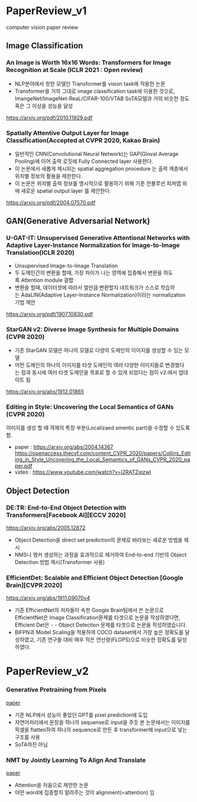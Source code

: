 # PaperReview_v1 
computer vision paper review

## Image Classification
### An Image is Worth 16x16 Words: Transformers for Image Recognition at Scale (ICLR 2021 : Open review)
- NLP분야에서 핫한 모델인 Transformer를 vision task에 적용한 논문
- Transformer을 거의 그대로 image classification task에 이용한 것으로, ImangeNet/ImageNet-ReaL/CIFAR-100/VTAB SoTA모델과 거의 비슷한 정도 혹은 그 이상을 성능을 달성

https://arxiv.org/pdf/2010.11929.pdf

### Spatially Attentive Output Layer for Image Classification(Accepted at CVPR 2020, Kakao Brain)
- 일반적인 CNN(Convolutional Neural Network)는 GAP(Gloval Average Pooling)에 이어 출력 로짓에 Fully Connected layer 사용한다.
- 이 논문에서 새롭게 제시되는 spatial aggregation procedure 는 출력 계층에서 위치별 정보의 활용을 제한한다.
- 이 논문은 위치별 출력 정보를 명시적으로 활용하기 위해 기존 컨볼루션 피쳐맵 위에 새로운 spatial output layer 를 제안한다.

https://arxiv.org/pdf/2004.07570.pdf

## GAN(Generative Adversarial Network)
### U-GAT-IT: Unsupervised Generative Attentional Networks with Adaptive Layer-Instance Normalization for Image-to-Image Translation(ICLR 2020)
- Unsupervised Image-to-Image Translation
- 두 도메인간의 변환을 할때, 가장 차이가 나는 영역에 집중해서 변환을 하도록 Attention module 결합
- 변환을 할때, 데이터셋에 따라서 얼만큼 변환할지 네트워크가 스스로 학습하는 AdaLIN(Adaptive Layer-Instance Normalization)이라는 normalization 기법 제안

https://arxiv.org/pdf/1907.10830.pdf

### StarGAN v2: Diverse Image Synthesis for Multiple Domains (CVPR 2020)
- 기존 StarGAN 모델은 하나의 모델로 다양의 도메인의 이미지를 생성할 수 있는 모델
- 어떤 도메인의 하나의 이미지를 타겟 도메인의 여러 다양한 이미지들로 변경했다는 점과 동시에 여러 타겟 도메인을 목표로 할 수 있게 되었다는 점이 v2.에서 업데이트 됨


https://arxiv.org/abs/1912.01865


### Editing in Style: Uncovering the Local Semantics of GANs (CVPR 2020)
이미지를 생성 할 때 객체의 특정 부분(Localizaed smentic part)을 수정할 수 있도록 함.

* paper : https://arxiv.org/abs/2004.14367  
https://openaccess.thecvf.com/content_CVPR_2020/papers/Collins_Editing_in_Style_Uncovering_the_Local_Semantics_of_GANs_CVPR_2020_paper.pdf
* video : https://www.youtube.com/watch?v=l2RATZjpzwI


## Object Detection
### DE:TR: End-to-End Object Detection with Transformers[Facebook AI][ECCV 2020]
https://arxiv.org/abs/2005.12872   
- Object Detection을 direct set prediction의 문제로 바라보는 새로운 방법을 제시
- NMS나 앵커 생성하는 과정을 효과적으로 제거하여 End-to-end 기반의 Object Detection 방법 제시(Transformer 사용)

### EfficientDet: Scalable and Efficient Object Detection [Google Brain][CVPR 2020]
https://arxiv.org/abs/1911.09070v4   
- 기존 EfficientNet의 저자들이 속한 Google Brain팀에서 쓴 논문으로 EfficientNet은 Image Classification문제를 타겟으로 논문을 작성하였다면, Efficient Det은 - - Object Detection 문제를 타겟으로 논문을 작성하였습니다.
- BiFPN과 Model Scaling을 적용하여 COCO dataset에서 가장 높은 정확도를 달성하였고, 기존 연구들 대비 매우 적은 연산량(FLOPS)으로 비슷한 정확도를 달성하였다.


# PaperReview_v2
### Generative Pretraining from Pixels
[paper](https://cdn.openai.com/papers/Generative_Pretraining_from_Pixels_V2.pdf)
- 기존 NLP에서 성능이 좋았던 GPT를 pixel prediction에 도입
- 자연어처리에서 문장을 하나의 sequenxe로 input을 주듯 본 논문에서는 이미지를 픽셀을 flatten하여 하나의 sequence로 만든 후 transformer에 input으로 넣는 구조를 사용
- SoTA까진 아님

### NMT by Jointly Learning To Align And Translate
[paper](https://arxiv.org/abs/1409.0473)
- Attention을 처음으로 제안한 논문
- 어떤 word에 집중할지 알려주는 것이 alignment(=attention) 임

